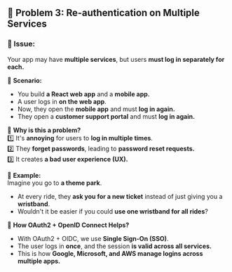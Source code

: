 ## **🔹 Problem 3: Re-authentication on Multiple Services**

### **🛑 Issue:**

Your app may have **multiple services**, but users **must log in separately for each.**

📌 **Scenario:**

- You build **a React web app** and a **mobile app.**
- A user logs in **on the web app**.
- Now, they open the **mobile app** and must **log in again.**
- They open a **customer support portal** and must **log in again.**

📌 **Why is this a problem?**\
1️⃣ It's **annoying** for users to **log in multiple times**.\
2️⃣ They **forget passwords**, leading to **password reset requests.**\
3️⃣ It creates **a bad user experience (UX).**

📌 **Example:**\
Imagine you go to **a theme park**.

- At every ride, they **ask you for a new ticket** instead of just giving you a **wristband**.
- Wouldn't it be easier if you could **use one wristband for all rides**?

📌 **How OAuth2 + OpenID Connect Helps?**

- With OAuth2 + OIDC, we use **Single Sign-On (SSO)**.
- The user logs in **once**, and the session **is valid across all services.**
- This is how **Google, Microsoft, and AWS manage logins across multiple apps.**
